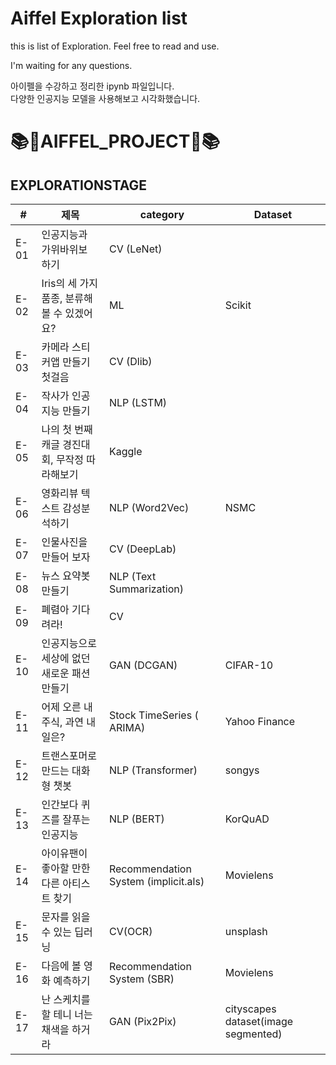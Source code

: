 # Aiffel Exploration list
this is list of Exploration.
Feel free to read and use.

I'm waiting for any questions.

아이펠을 수강하고 정리한 ipynb 파일입니다.  
다양한 인공지능 모델을 사용해보고 시각화했습니다.

# 📚🎊AIFFEL_PROJECT🎊📚

## EXPLORATIONSTAGE

|#|제목|category| Dataset |
|---|---|---|---|
|E-01| 인공지능과 가위바위보 하기| CV (LeNet) | |
|E-02| Iris의 세 가지 품종, 분류해볼 수 있겠어요? |  ML | 	Scikit |
|E-03| 카메라 스티커앱 만들기 첫걸음 | CV (Dlib) |
|E-04| 작사가 인공지능 만들기 | NLP (LSTM) |
|E-05| 나의 첫 번째 캐글 경진대회, 무작정 따라해보기 |  Kaggle |
|E-06| 영화리뷰 텍스트 감성분석하기 | NLP (Word2Vec) | NSMC|
|E-07| 인물사진을 만들어 보자 |  CV (DeepLab) |
|E-08| 뉴스 요약봇 만들기 |  NLP (Text Summarization) |
|E-09| 폐렴아 기다려라! | CV |
|E-10| 인공지능으로 세상에 없던 새로운 패션 만들기 | GAN (DCGAN) | CIFAR-10 |
|E-11|  어제 오른 내 주식, 과연 내일은?| Stock TimeSeries (	ARIMA) | Yahoo Finance|
|E-12|  트랜스포머로 만드는 대화형 챗봇 | NLP (Transformer) | songys |
|E-13|  인간보다 퀴즈를 잘푸는 인공지능 | NLP (BERT) | KorQuAD | 
|E-14|  아이유팬이 좋아할 만한 다른 아티스트 찾기 | Recommendation System (implicit.als) | Movielens | 
|E-15|  문자를 읽을 수 있는 딥러닝 | CV(OCR)| unsplash | 
|E-16|  다음에 볼 영화 예측하기 | Recommendation System (SBR) | Movielens |
|E-17|  난 스케치를 할 테니 너는 채색을 하거라  |  GAN (Pix2Pix) | cityscapes dataset(image segmented) | 
